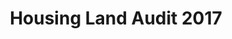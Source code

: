 ---
schema: default
title: Housing Land Audit 2017
organization: Aberdeenshire Council
notes: >-
    
resources:
  - name: Housing Land Audit 2017 KMZ
  - url: >-
      https://online.aberdeenshire.gov.uk/apps/OpenData/kml/aberdeenshire_housing_land_audit_2017.kmz
  - format: KMZ
license: Open Government Licence 3.0 (United Kingdom)
category:


  - Housingmaintainer: Aberdeenshire Council
maintainer_email: someone@example.com
---